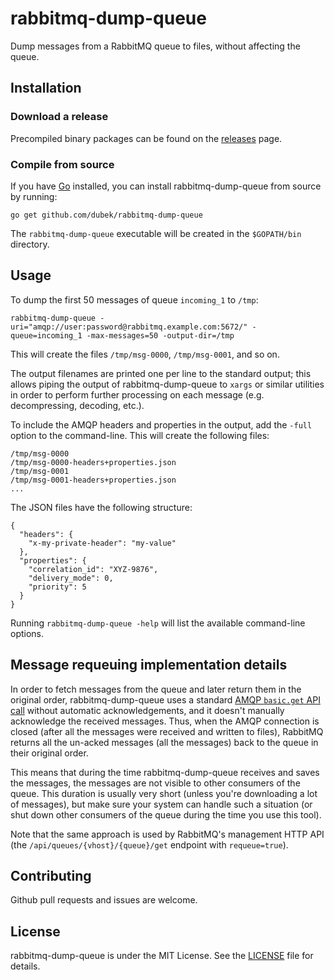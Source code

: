 # rabbitmq-dump-queue

Dump messages from a RabbitMQ queue to files, without affecting the queue.

## Installation

### Download a release

Precompiled binary packages can be found on the
[releases](https://github.com/dubek/rabbitmq-dump-queue/releases) page.

### Compile from source

If you have [Go](https://golang.org/doc/install) installed, you can install
rabbitmq-dump-queue from source by running:

```
go get github.com/dubek/rabbitmq-dump-queue
```

The `rabbitmq-dump-queue` executable will be created in the `$GOPATH/bin`
directory.


## Usage

To dump the first 50 messages of queue `incoming_1` to `/tmp`:

    rabbitmq-dump-queue -uri="amqp://user:password@rabbitmq.example.com:5672/" -queue=incoming_1 -max-messages=50 -output-dir=/tmp

This will create the files `/tmp/msg-0000`, `/tmp/msg-0001`, and so on.

The output filenames are printed one per line to the standard output; this
allows piping the output of rabbitmq-dump-queue to `xargs` or similar utilities
in order to perform further processing on each message (e.g. decompressing,
decoding, etc.).

To include the AMQP headers and properties in the output, add the `-full`
option to the command-line.  This will create the following files:

    /tmp/msg-0000
    /tmp/msg-0000-headers+properties.json
    /tmp/msg-0001
    /tmp/msg-0001-headers+properties.json
    ...

The JSON files have the following structure:

    {
      "headers": {
        "x-my-private-header": "my-value"
      },
      "properties": {
        "correlation_id": "XYZ-9876",
        "delivery_mode": 0,
        "priority": 5
      }
    }

Running `rabbitmq-dump-queue -help` will list the available command-line
options.


## Message requeuing implementation details

In order to fetch messages from the queue and later return them in the original
order, rabbitmq-dump-queue uses a standard [AMQP `basic.get` API
call](https://www.rabbitmq.com/amqp-0-9-1-reference.html#basic.get) without
automatic acknowledgements, and it doesn't manually acknowledge the received
messages.  Thus, when the AMQP connection is closed (after all the messages
were received and written to files), RabbitMQ returns all the un-acked messages
(all the messages) back to the queue in their original order.

This means that during the time rabbitmq-dump-queue receives and saves the
messages, the messages are not visible to other consumers of the queue.  This
duration is usually very short (unless you're downloading a lot of messages),
but make sure your system can handle such a situation (or shut down other
consumers of the queue during the time you use this tool).

Note that the same approach is used by RabbitMQ's management HTTP API (the
`/api/queues/{vhost}/{queue}/get` endpoint with `requeue=true`).


## Contributing

Github pull requests and issues are welcome.


## License

rabbitmq-dump-queue is under the MIT License. See the [LICENSE](LICENSE) file
for details.
